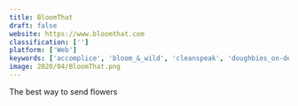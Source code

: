 ```yaml
---
title: BloomThat
draft: false 
website: https://www.bloomthat.com
classification: ['']
platform: ['Web']
keywords: ['accomplice', 'bloom_&_wild', 'cleanspeak', 'doughbies_on-demand', 'floom', 'flowerling', 'follow_friday_for_instagram', 'foodpanda', 'giftagram', 'homeland_florists', 'hoteltonight_escape', 'ifonly', 'kiiah', 'rosesonly', 'swiftgift', 'tweet-a-cake_by_notpie', 'urban_stems', 'wildflower']
image: 2020/04/BloomThat.png
---
```

The best way to send flowers